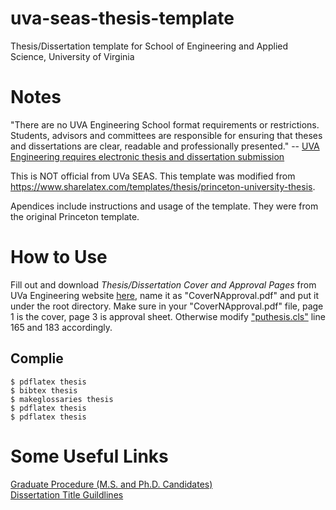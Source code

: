 # uva-seas-thesis-template
Thesis/Dissertation template for School of Engineering and Applied Science, University of Virginia

# Notes
"There are no UVA Engineering School format requirements or restrictions. Students, advisors and committees are responsible for ensuring that theses and dissertations are clear, readable and professionally presented." -- [UVA Engineering requires electronic thesis and dissertation submission](https://engineering.virginia.edu/current-students/current-graduate-students#accordion1531610)

This is NOT official from UVa SEAS. This template was modified from https://www.sharelatex.com/templates/thesis/princeton-university-thesis.

Apendices include instructions and usage of the template. They were from the original Princeton template.

# How to Use
Fill out and download *Thesis/Dissertation Cover and Approval Pages* from UVa Engineering website [here](https://seas.virginia.edu/forms/thesis-cover-approval.php), name it as "CoverNApproval.pdf" and put it under the root directory. Make sure in your "CoverNApproval.pdf" file, page 1 is the cover, page 3 is approval sheet. Otherwise modify ["puthesis.cls"]() line 165 and 183 accordingly.   
## Complie
    $ pdflatex thesis
    $ bibtex thesis
    $ makeglossaries thesis
    $ pdflatex thesis
    $ pdflatex thesis

# Some Useful Links
[Graduate Procedure (M.S. and Ph.D. Candidates)](https://engineering.virginia.edu/current-students/current-graduate-students#accordion1531610)   
[Dissertation Title Guildlines](https://engineering.virginia.edu/sites/default/files/common/offices/graduate-programs-office/Files/Dissertation_Title_Recommendations.pdf)
